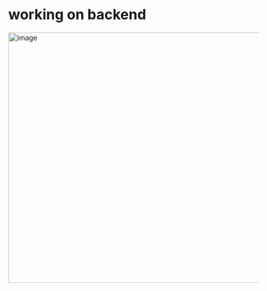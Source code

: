 # working on backend

<img width="959" height="504" alt="image" src="https://github.com/user-attachments/assets/23c97108-bb61-4511-87be-9acdcba68879" />

